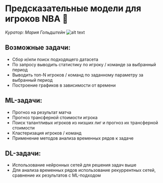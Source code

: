 # Предсказательные модели для игроков NBA :basketball:
*Куратор: Мария Гольдштейн*
![alt text](https://github.com/zhus-dika/predicting_models_NBA_games/blob/main/pictures/nba.jpeg?raw=true)
## Возможные задачи:
- Сбор и/или поиск подходящего датасета
- По запросу выводить статистику по игроку / команде за выбранный период
- Выводить топ-N игроков / команд по заданному параметру за выбранный период
- Построение графиков в зависимости от времени
## ML-задачи:
- Прогноз на результат матча
- Прогноз трансферной стоимости игрока
- Поиск талантливых игроков из низших лиг и прогноз их трансферной стоимости
- Кластеризация игроков / команд
- Применение методов анализа временных рядов к задаче
## DL-задачи:
- Использование нейронных сетей для решения задач выше 
- Для анализа временных рядов использование рекуррентных сетей, сравнение их результатов с ML-подходом
